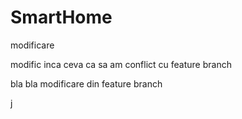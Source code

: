 # SmartHome

modificare


modific inca ceva ca sa am conflict cu feature branch

bla bla modificare din feature branch

j

